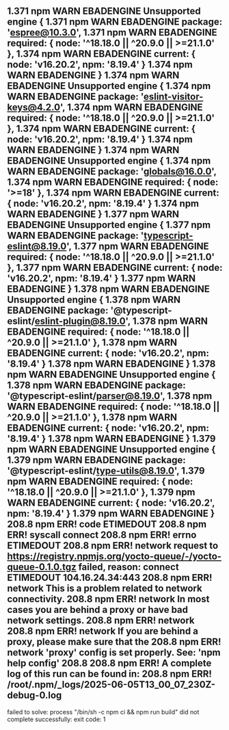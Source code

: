 1.371 npm WARN EBADENGINE Unsupported engine {
1.371 npm WARN EBADENGINE   package: 'espree@10.3.0',
1.371 npm WARN EBADENGINE   required: { node: '^18.18.0 || ^20.9.0 || >=21.1.0' },
1.374 npm WARN EBADENGINE   current: { node: 'v16.20.2', npm: '8.19.4' }
1.374 npm WARN EBADENGINE }
1.374 npm WARN EBADENGINE Unsupported engine {
1.374 npm WARN EBADENGINE   package: 'eslint-visitor-keys@4.2.0',
1.374 npm WARN EBADENGINE   required: { node: '^18.18.0 || ^20.9.0 || >=21.1.0' },
1.374 npm WARN EBADENGINE   current: { node: 'v16.20.2', npm: '8.19.4' }
1.374 npm WARN EBADENGINE }
1.374 npm WARN EBADENGINE Unsupported engine {
1.374 npm WARN EBADENGINE   package: 'globals@16.0.0',
1.374 npm WARN EBADENGINE   required: { node: '>=18' },
1.374 npm WARN EBADENGINE   current: { node: 'v16.20.2', npm: '8.19.4' }
1.374 npm WARN EBADENGINE }
1.377 npm WARN EBADENGINE Unsupported engine {
1.377 npm WARN EBADENGINE   package: 'typescript-eslint@8.19.0',
1.377 npm WARN EBADENGINE   required: { node: '^18.18.0 || ^20.9.0 || >=21.1.0' },
1.377 npm WARN EBADENGINE   current: { node: 'v16.20.2', npm: '8.19.4' }
1.377 npm WARN EBADENGINE }
1.378 npm WARN EBADENGINE Unsupported engine {
1.378 npm WARN EBADENGINE   package: '@typescript-eslint/eslint-plugin@8.19.0',
1.378 npm WARN EBADENGINE   required: { node: '^18.18.0 || ^20.9.0 || >=21.1.0' },
1.378 npm WARN EBADENGINE   current: { node: 'v16.20.2', npm: '8.19.4' }
1.378 npm WARN EBADENGINE }
1.378 npm WARN EBADENGINE Unsupported engine {
1.378 npm WARN EBADENGINE   package: '@typescript-eslint/parser@8.19.0',
1.378 npm WARN EBADENGINE   required: { node: '^18.18.0 || ^20.9.0 || >=21.1.0' },
1.378 npm WARN EBADENGINE   current: { node: 'v16.20.2', npm: '8.19.4' }
1.378 npm WARN EBADENGINE }
1.379 npm WARN EBADENGINE Unsupported engine {
1.379 npm WARN EBADENGINE   package: '@typescript-eslint/type-utils@8.19.0',
1.379 npm WARN EBADENGINE   required: { node: '^18.18.0 || ^20.9.0 || >=21.1.0' },
1.379 npm WARN EBADENGINE   current: { node: 'v16.20.2', npm: '8.19.4' }
1.379 npm WARN EBADENGINE }
208.8 npm ERR! code ETIMEDOUT
208.8 npm ERR! syscall connect
208.8 npm ERR! errno ETIMEDOUT
208.8 npm ERR! network request to https://registry.npmjs.org/yocto-queue/-/yocto-queue-0.1.0.tgz failed, reason: connect ETIMEDOUT 104.16.24.34:443
208.8 npm ERR! network This is a problem related to network connectivity.
208.8 npm ERR! network In most cases you are behind a proxy or have bad network settings.
208.8 npm ERR! network
208.8 npm ERR! network If you are behind a proxy, please make sure that the
208.8 npm ERR! network 'proxy' config is set properly.  See: 'npm help config'
208.8
208.8 npm ERR! A complete log of this run can be found in:
208.8 npm ERR!     /root/.npm/_logs/2025-06-05T13_00_07_230Z-debug-0.log
------
failed to solve: process "/bin/sh -c npm ci &&   npm run build" did not complete successfully: exit code: 1

